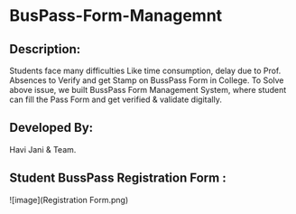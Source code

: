 # BusPass-Form-Managemnt

## Description:  
Students face many difficulties Like time consumption, delay due to Prof. Absences to Verify and get Stamp on BussPass Form in College. 
To Solve above issue, we built BussPass Form Management System, where student can fill the Pass Form and get verified & validate digitally.

## Developed By: 
Havi Jani & Team.

## Student BussPass Registration Form :
![image](Registration Form.png)
